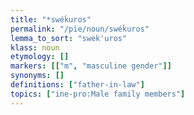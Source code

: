```yaml
---
title: "*swéḱuros"
permalink: "/pie/noun/swéḱuros"
lemma_to_sort: "swek'uros"
klass: noun
etymology: []
markers: [["m", "masculine gender"]]
synonyms: []
definitions: ["father-in-law"]
topics: ["ine-pro:Male family members"]
---
```

